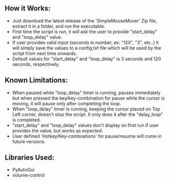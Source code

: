 How it Works:
------------
* Just download the latest release of the 'SimpleMouseMover' Zip file, extract it in a folder, and run the executable.
* First time the script is run, it will ask the user to provide "start_delay" and "loop_delay" value.
* If user provides valid input (seconds in number, ex: "120", "3", etc..) it will simply save the values to a config.txt file which will be used by the script from next time onwards. 
* Default values for "start_delay" and "loop_delay" is 3 seconds and 120 seconds, respectively.

Known Limitations:
-----------------
* When paused while "loop_delay" timer is running, pauses immediately but when pressed the key/key-combination for pause while the cursor is moving, it will pause only after completing the loop.
* When "loop_delay" timer is running, keeping the cursor placed on Top Left corner, doesn't stop the script. It only does it after the "delay_loop" is completed.
* "start_delay" and "loop_delay" values don't display on first run if user provides the value, but works as expected.
* User defined 'Hotkey/Key-combnations' for pause/resume will come in future versions.

Libraries Used:
--------------
* PyAutoGui
* volume-control
